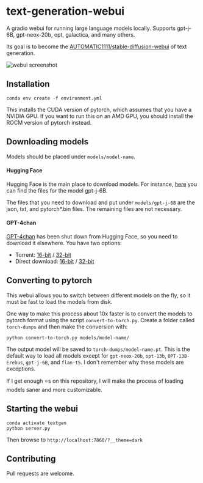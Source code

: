 # text-generation-webui

A gradio webui for running large language models locally. Supports gpt-j-6B, gpt-neox-20b, opt, galactica, and many others. 

Its goal is to become the [AUTOMATIC1111/stable-diffusion-webui](https://github.com/AUTOMATIC1111/stable-diffusion-webui) of text generation.

![webui screenshot](https://github.com/oobabooga/text-generation-webui/raw/main/webui.png)

## Installation

    conda env create -f environment.yml

This installs the CUDA version of pytorch, which assumes that you have a NVIDIA GPU. If you want to run this on an AMD GPU, you should install the ROCM version of pytorch instead.

## Downloading models

Models should be placed under `models/model-name`.

#### Hugging Face

Hugging Face is the main place to download models. For instance, [here](https://huggingface.co/EleutherAI/gpt-j-6B/tree/main) you can find the files for the model gpt-j-6B.

The files that you need to download and put under `models/gpt-j-6B` are the json, txt, and pytorch*.bin files. The remaining files are not necessary.

#### GPT-4chan

[GPT-4chan](https://huggingface.co/ykilcher/gpt-4chan) has been shut down from Hugging Face, so you need to download it elsewhere. You have two options:

* Torrent: [16-bit](https://archive.org/details/gpt4chan_model_float16) / [32-bit](https://archive.org/details/gpt4chan_model)
* Direct download: [16-bit](https://theswissbay.ch/pdf/_notpdf_/gpt4chan_model_float16/) / [32-bit](https://theswissbay.ch/pdf/_notpdf_/gpt4chan_model/)

## Converting to pytorch

This webui allows you to switch between different models on the fly, so it must be fast to load the models from disk.

One way to make this process about 10x faster is to convert the models to pytorch format using the script `convert-to-torch.py`. Create a folder called `torch-dumps` and then make the conversion with:

    python convert-to-torch.py models/model-name/

The output model will be saved to `torch-dumps/model-name.pt`. This is the default way to load all models except for `gpt-neox-20b`, `opt-13b`, `OPT-13B-Erebus`, `gpt-j-6B`, and `flan-t5`. I don't remember why these models are exceptions.

If I get enough ⭐s on this repository, I will make the process of loading models saner and more customizable.

## Starting the webui

    conda activate textgen
    python server.py

Then browse to `http://localhost:7860/?__theme=dark`

## Contributing

Pull requests are welcome.
